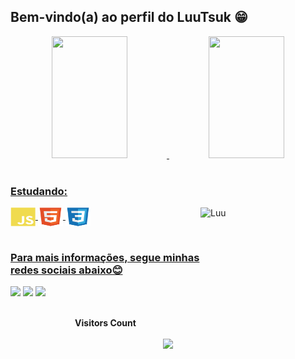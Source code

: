 ## Bem-vindo(a) ao perfil do LuuTsuk 😁

 <div align="center">
   <a href="https://github.com/LuuTsuk">
   <img width="49%" height="195px" src="https://github-readme-stats.vercel.app/api?username=LuuTsuk&show_icons=true&theme=radical&include_all_commits=true&count_private=true"/>
   <img width="49%" height="195px" src="https://github-readme-stats.vercel.app/api/top-langs/?username=LuuTsuk&layout=compact&langs_count=6&theme=radical"/>
</div>

<div style="display: inline_block"><br>
<h3>Estudando:</h3>
  <img align="center" alt="Js" height="30" width="40" src="https://raw.githubusercontent.com/devicons/devicon/master/icons/javascript/javascript-plain.svg">
  <img align="center" alt="HTML" height="30" width="40" src="https://raw.githubusercontent.com/devicons/devicon/master/icons/html5/html5-original.svg">
  <img align="center" alt="CSS" height="30" width="40" src="https://raw.githubusercontent.com/devicons/devicon/master/icons/css3/css3-original.svg">
 <img align="right" alt="Luu" height="200" width="200" src="https://media.discordapp.net/attachments/1276026325055963147/1291132954994544641/sr23f0ff9d14dd1.gif?ex=66fefcc4&is=66fdab44&hm=3a4efdde05bb01b4379a60d17f5f9a9b592f1e5c2a4174088c06674329eaffe7&=&width=674&height=674">
</div>
 
 <br>
 
  ### Para mais informações, segue minhas redes sociais abaixo😊
 
<div> 
  <a href="https://www.linkedin.com/in/maria-eduarda-silva-souza-b3b988231" target="_blank"><img src="https://img.shields.io/badge/-LinkedIn-%230077B5?style=for-the-badge&logo=linkedin&logoColor=white" target="_blank"></a>
  <a href="https://www.instagram.com/luu._sz/" target="_blank"><img src="https://img.shields.io/badge/-Instagram-%23E4405F?style=for-the-badge&logo=instagram&logoColor=white" target="_blank"></a> 
  <a href = "mailto:msilvasouza2604@gmail.com"><img src="https://img.shields.io/badge/-Gmail-%23333?style=for-the-badge&logo=gmail&logoColor=white" target="_blank"></a>
 
 <div align="center">
<br><p align="center"><b>Visitors Count</b></p>  
<p align="center"><img align="center" src="https://profile-counter.glitch.me/{LuuTsuk}/count.svg" /></p> 
<br></div>

</div>
